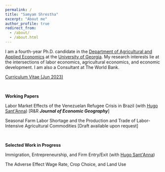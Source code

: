 ```yaml
---
permalink: /
title: "Samyam Shrestha"
excerpt: "About me"
author_profile: true
redirect_from: 
  - /about/
  - /about.html
---
```


I am a fourth-year Ph.D. candidate in the [Department of Agricultural and Applied Economics](https://agecon.uga.edu/) at the [University of Georgia](https://uga.edu). My research interests lie at the intersections of labor economics, agricultural economics, and economic development. I am also a Consultant at The World Bank.

[Curriculum Vitae (Jun 2023)](https://shsamyam.github.io/files/CV_Jun_19.pdf)

<p>&nbsp;</p>

**Working Papers**

Labor Market Effects of the Venezuelan Refugee Crisis in Brazil (with [Hugo Sant'Anna](https://hsantanna.org/)) [R&R **_Journal of Economic Geography_**]

Seasonal Farm Labor Shortage and the Production and Trade of Labor-Intensive Agricultural Commodities [Draft available upon request]

<p>&nbsp;</p>

**Selected Work in Progress**

Immigration, Entrepreneurship, and Firm Entry/Exit (with [Hugo Sant'Anna](https://hsantanna.org/))

The Adverse Effect Wage Rate, Crop Choice, and Land Use

